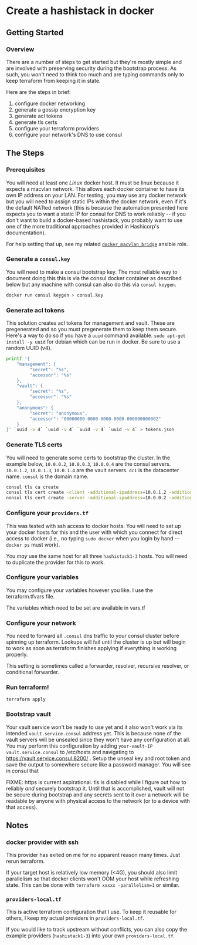 # Create a hashistack in docker

## Getting Started

### Overview

There are a number of steps to get started but they're mostly simple and are
involved with preserving security during the bootstrap process.  As such, you
won't need to think too much and are typing commands only to keep terraform
from keeping it in state.

Here are the steps in brief:

1) configure docker networking
2) generate a gossip encryption key
3) generate acl tokens
4) generate tls certs
5) configure your terraform providers
6) configure your network's DNS to use consul

## The Steps

### Prerequisites

You will need at least one _Linux_ docker host.  It must be linux because it
expects a macvlan network.  This allows each docker container to have its own
IP address on your LAN.  For testing, you may use any docker network but you
will need to assign static IPs within the docker network, even if it's the
default NATted network (this is because the automation presented here expects
you to want a static IP for consul for DNS to work reliably -- if you don't
want to build a docker-based hashistack, you probably want to use one of the
more traditional approaches provided in Hashicorp's documentation).

For help setting that up, see my related [`docker_macvlan_bridge`][1] ansible role.

### Generate a `consul.key`

You will need to make a consul bootstrap key.  The most reliable way to
document doing this this is via the consul docker container as described below
but any machine with consul can also do this via `consul keygen`.

```bash
docker run consul keygen > consul.key
```

### Generate acl tokens

This solution creates acl tokens for management and vault.  These are pregenerated
and so you must pregenerate them to keep them secure.  Here's a way to do so if
you have a `uuid` command available.  `sudo apt-get install -y uuid` for debian
which can be run in docker.  Be sure to use a random UUID (v4).

```bash
printf '{
    "management": {
         "secret": "%s",
         "accessor": "%s"
    },
    "vault": {
         "secret": "%s",
         "accessor": "%s"
    },
    "anonymous": {
         "secret": "anonymous",
         "accessor": "00000000-0000-0000-0000-000000000002"
    }
}' `uuid -v 4` `uuid -v 4` `uuid -v 4` `uuid -v 4` > tokens.json
```

### Generate TLS certs

You will need to generate some certs to bootstrap the cluster.  In the example below,
`10.0.0.2`, `10.0.0.3`, `10.0.0.4` are the consul servers.
`10.0.1.2`, `10.0.1.3`, `10.0.1.4` are the vault servers.
`dc1` is the datacenter name.
`consul` is the domain name.

```bash
consul tls ca create
consul tls cert create -client -additional-ipaddress=10.0.1.2 -additional-ipaddress=10.0.1.3 -additional-ipaddress=10.0.1.4 -additional-dnsname=vault.service.consul
nonsul tls cert create -server -additional-ipaddress=10.0.0.2 -additional-ipaddress=10.0.0.3 -additional-ipaddress=10.0.0.4 -additional-dnsname=consul.service.consul
```

### Configure your `providers.tf`

This was tested with ssh access to docker hosts.  You will need to set up your
docker hosts for this and the user with which you connect for direct access to
docker (i.e., no typing `sudo docker` when you login by hand -- `docker ps`
must work).

You _may_ use the same host for all three `hashistack1-3` hosts.  You will need
to duplicate the provider for this to work.

### Configure your variables

You may configure your variables however you like.  I use the terraform.tfvars
file.

The variables which need to be set are available in vars.tf

### Configure your network

You need to forward all `.consul` dns traffic to your consul cluster before
spinning up terraform.  Lookups will fail until the cluster is up but will
begin to work as soon as terraform finishes applying if everything is working
properly.

This setting is sometimes called a forwarder, resolver, recursive resolver,
or conditional forwarder.

### Run terraform!

```terraform apply```

### Bootstrap vault

Your vault service won't be ready to use yet and it also won't work via its intended
`vault.service.consul` address yet.  This is because none of the vault servers
will be unsealed since they won't have any configuration at all.  You may perform
this configuration by adding `your-vault-IP vault.service.consul` to /etc/hosts
and navigating to https://vault.service.consul:8200/ .  Setup the unseal key and root
token and save the output to somewhere secure like a password manager.  You will see
in consul that 

FIXME: https is current aspirational.  tls is disabled while I figure out how to
reliably _and_ securely bootstrap it.  Until that is accomplished, vault will not
be secure during bootstrap and any secrets sent to it over a network will be
readable by anyone with physical access to the network (or to a device with that
access).

## Notes

### docker provider with ssh

This provider has exited on me for no apparent reason many times.  Just rerun terraform.

If your target host is relatively low memory (<4G), you should also limit parallelism
so that docker clients won't OOM your host while refreshing state.  This can be done
with `terraform xxxxx -parallelism=1` or similar.

### `providers-local.tf`

This is active terraform configuration that I use.  To keep it reusable for others, I
keep my actual providers in `providers-local.tf`.  

If you would like to track upstream without conflicts, you can also copy the example
providers (`hashistack1-3`) into your own `providers-local.tf`.


[1]: https://github.com/jamesandariese/ansible-docker-macvlan-trunk
